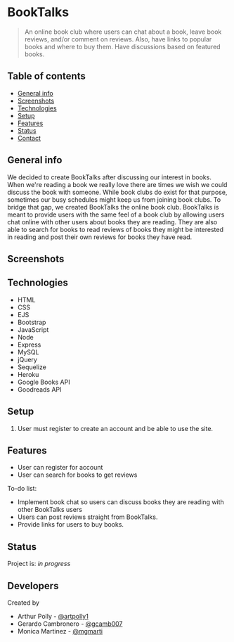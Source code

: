 # BookTalks
> An online book club where users can chat about a book, leave book reviews, and/or comment on reviews. Also, have links to popular books and where to buy them. Have discussions based on featured books.

## Table of contents
* [General info](#general-info)
* [Screenshots](#screenshots)
* [Technologies](#technologies)
* [Setup](#setup)
* [Features](#features)
* [Status](#status)
* [Contact](#contact)

## General info
We decided to create BookTalks after discussing our interest in books. When we're reading a book we really love there are times we wish we could discuss the book with someone. While book clubs do exist for that purpose, sometimes our busy schedules might keep us from joining book clubs. To bridge that gap, we created BookTalks the online book club. BookTalks is meant to provide users with the same feel of a book club by allowing users chat online with other users about books they are reading. They are also able to search for books to read reviews of books they might be interested in reading and post their own reviews for books they have read.

## Screenshots
[booktalks]: https://imgur.com/s1GmDQ1

## Technologies
* HTML
* CSS
* EJS
* Bootstrap
* JavaScript
* Node
* Express
* MySQL
* jQuery
* Sequelize
* Heroku
* Google Books API
* Goodreads API

## Setup
1. User must register to create an account and be able to use the site.

## Features
* User can register for account
* User can search for books to get reviews

To-do list:
* Implement book chat so users can discuss books they are reading with other BookTalks users
* Users can post reviews straight from BookTalks.
* Provide links for users to buy books.

## Status
Project is: _in progress_

## Developers
Created by 
- Arthur Polly - [@artpolly1](https://github.com/artpolly1)
- Gerardo Cambronero - [@gcamb007](https://github.com/gcamb007)
- Monica Martinez - [@mgmarti](https://github.com/mgmarti)
